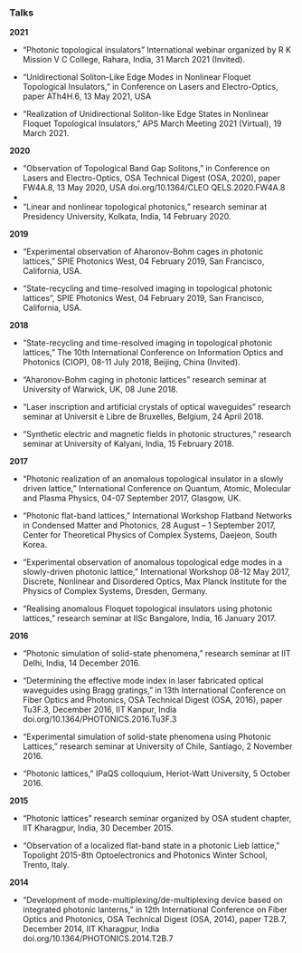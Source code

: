### Talks

**2021** <br/>
- “Photonic topological insulators” International webinar organized by R K Mission V C College, Rahara, India, 31 March 2021 (Invited). 

- “Unidirectional Soliton-Like Edge Modes in Nonlinear Floquet Topological Insulators,” in Conference on Lasers and Electro-Optics, paper ATh4H.6, 13 May 2021, USA 

- “Realization of Unidirectional Soliton-like Edge States in Nonlinear Floquet Topological Insulators,” APS March Meeting 2021 (Virtual), 19 March 2021. 

**2020** <br/>
- “Observation of Topological Band Gap Solitons,” in Conference on Lasers and Electro-Optics, OSA Technical Digest (OSA, 2020), paper FW4A.8, 13 May 2020, USA doi.org/10.1364/CLEO QELS.2020.FW4A.8 
- 
- “Linear and nonlinear topological photonics,” research seminar at Presidency University, Kolkata, India, 14 February 2020. 

**2019** <br/>
- “Experimental observation of Aharonov-Bohm cages in photonic lattices,” SPIE Photonics West, 04 February 2019, San Francisco, California, USA. 

- “State-recycling and time-resolved imaging in topological photonic lattices”, SPIE Photonics West, 04 February 2019, San Francisco, California, USA. 

**2018** <br/>
- “State-recycling and time-resolved imaging in topological photonic lattices,” The 10th International Conference on Information Optics and Photonics (CIOP), 08-11 July 2018, Beijing, China (Invited). 

- “Aharonov-Bohm caging in photonic lattices” research seminar at University of Warwick, UK, 08 June 2018. 

- “Laser inscription and artificial crystals of optical waveguides” research seminar at Universit ́e Libre de Bruxelles, Belgium, 24 April 2018. 

- “Synthetic electric and magnetic fields in photonic structures,” research seminar at University of Kalyani, India, 15 February 2018.

**2017** <br/>
- “Photonic realization of an anomalous topological insulator in a slowly driven lattice,” International Conference on Quantum, Atomic, Molecular and Plasma Physics, 04-07 September 2017, Glasgow, UK. 

- “Photonic flat-band lattices,” International Workshop Flatband Networks in Condensed Matter and Photonics, 28 August – 1 September 2017, Center for Theoretical Physics of Complex Systems, Daejeon, South Korea. 

- “Experimental observation of anomalous topological edge modes in a slowly-driven photonic lattice,” International Workshop 08-12 May 2017, Discrete, Nonlinear and Disordered Optics, Max Planck Institute for the Physics of Complex Systems, Dresden, Germany. 

- “Realising anomalous Floquet topological insulators using photonic lattices,” research seminar at IISc Bangalore, India, 16 January 2017. 

**2016** <br/>
- “Photonic simulation of solid-state phenomena,” research seminar at IIT Delhi, India, 14 December 2016. 

- “Determining the effective mode index in laser fabricated optical waveguides using Bragg gratings,” in 13th International Conference on Fiber Optics and Photonics, OSA Technical Digest (OSA, 2016), paper Tu3F.3, December 2016, IIT Kanpur, India doi.org/10.1364/PHOTONICS.2016.Tu3F.3 

- “Experimental simulation of solid-state phenomena using Photonic Lattices,” research seminar at University of Chile, Santiago, 2 November 2016. 

- “Photonic lattices,” IPaQS colloquium, Heriot-Watt University, 5 October 2016. 

**2015** <br/>
- “Photonic lattices” research seminar organized by OSA student chapter, IIT Kharagpur, India, 30 December 2015. 

- “Observation of a localized flat-band state in a photonic Lieb lattice,” Topolight 2015-8th Optoelectronics and Photonics Winter School, Trento, Italy. 

**2014** <br/>
- “Development of mode-multiplexing/de-multiplexing device based on integrated photonic lanterns,” in 12th International Conference on Fiber Optics and Photonics, OSA Technical Digest (OSA, 2014), paper T2B.7, December 2014, IIT Kharagpur, India doi.org/10.1364/PHOTONICS.2014.T2B.7 
